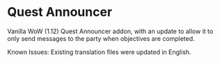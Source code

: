 # Quest Announcer
Vanilla WoW (1.12) Quest Announcer addon, with an update to allow it to only send messages to the party when objectives are completed.

Known Issues:
Existing translation files were updated in English.
